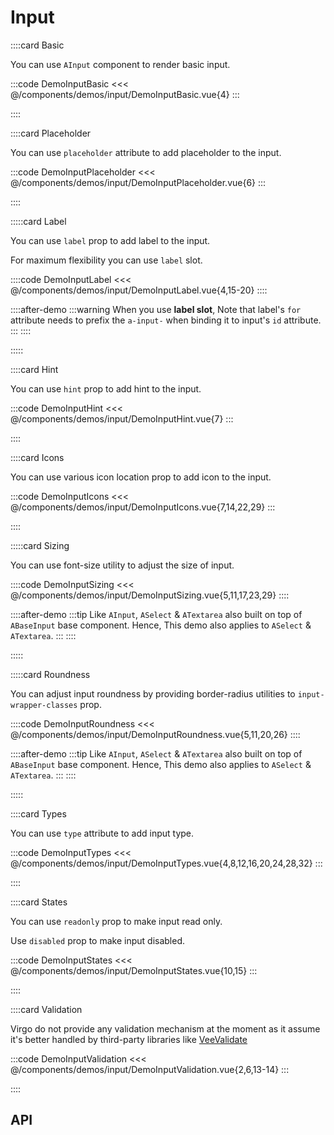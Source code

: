 <script lang="ts" setup>
import api from '@virgo-ui/vue/component-meta/AInput.json';
</script>

# Input

<!-- 👉 Basic -->
::::card Basic

You can use `AInput` component to render basic input.

:::code DemoInputBasic
<<< @/components/demos/input/DemoInputBasic.vue{4}
:::

::::

<!-- 👉 Placeholder -->
::::card Placeholder

You can use `placeholder` attribute to add placeholder to the input.

:::code DemoInputPlaceholder
<<< @/components/demos/input/DemoInputPlaceholder.vue{6}
:::

::::

<!-- 👉 Label -->
:::::card Label

You can use `label` prop to add label to the input.

For maximum flexibility you can use `label` slot.

::::code DemoInputLabel
<<< @/components/demos/input/DemoInputLabel.vue{4,15-20}
::::

::::after-demo
:::warning
When you use **label slot**, Note that label's `for` attribute needs to prefix the `a-input-` when binding it to input's `id` attribute.
:::
::::

:::::

<!-- 👉 Hint -->
::::card Hint

You can use `hint` prop to add hint to the input.

:::code DemoInputHint
<<< @/components/demos/input/DemoInputHint.vue{7}
:::

::::

<!-- 👉 Icons -->
::::card Icons

You can use various icon location prop to add icon to the input.

:::code DemoInputIcons
<<< @/components/demos/input/DemoInputIcons.vue{7,14,22,29}
:::

::::

<!-- 👉 Sizing -->
:::::card Sizing

You can use font-size utility to adjust the size of input.

::::code DemoInputSizing
<<< @/components/demos/input/DemoInputSizing.vue{5,11,17,23,29}
::::

::::after-demo
:::tip
Like `AInput`, `ASelect` & `ATextarea` also built on top of `ABaseInput` base component. Hence, This demo also applies to `ASelect` & `ATextarea`.
:::
::::

:::::

<!-- 👉 Roundness -->
:::::card Roundness

You can adjust input roundness by providing border-radius utilities to `input-wrapper-classes` prop.

::::code DemoInputRoundness
<<< @/components/demos/input/DemoInputRoundness.vue{5,11,20,26}
::::

::::after-demo
:::tip
Like `AInput`, `ASelect` & `ATextarea` also built on top of `ABaseInput` base component. Hence, This demo also applies to `ASelect` & `ATextarea`.
:::
::::

:::::

<!-- 👉 Types -->
::::card Types

You can use `type` attribute to add input type.

:::code DemoInputTypes
<<< @/components/demos/input/DemoInputTypes.vue{4,8,12,16,20,24,28,32}
:::

::::

<!-- 👉 States -->
::::card States

You can use `readonly` prop to make input read only.

Use `disabled` prop to make input disabled.

:::code DemoInputStates
<<< @/components/demos/input/DemoInputStates.vue{10,15}
:::

::::

<!-- 👉 Validation -->
::::card Validation

Virgo do not provide any validation mechanism at the moment as it assume it's better handled by third-party libraries like [VeeValidate](https://vee-validate.logaretm.com/)

:::code DemoInputValidation
<<< @/components/demos/input/DemoInputValidation.vue{2,6,13-14}
:::

::::

<!-- 👉 API -->
## API

<Api title="Input" :api="api"></Api>
